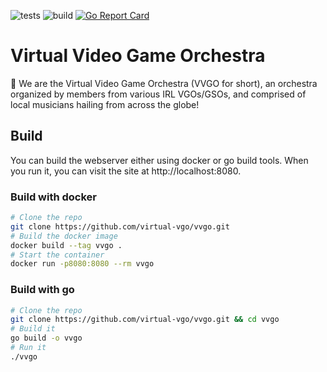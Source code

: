 ![tests](https://github.com/virtual-vgo/vvgo/workflows/tests/badge.svg)
![build](https://github.com/virtual-vgo/vvgo/workflows/build/badge.svg)
[![Go Report Card](https://goreportcard.com/badge/github.com/virtual-vgo/vvgo)](https://goreportcard.com/report/github.com/virtual-vgo/vvgo)

# Virtual Video Game Orchestra

:wave: We are the Virtual Video Game Orchestra (VVGO for short), an orchestra organized by members from various IRL VGOs/GSOs, and comprised of local musicians hailing from across the globe!

## Build

You can build the webserver either using docker or go build tools. 
When you run it, you can visit the site at http://localhost:8080.

### Build with docker

```sh
# Clone the repo
git clone https://github.com/virtual-vgo/vvgo.git
# Build the docker image
docker build --tag vvgo .
# Start the container
docker run -p8080:8080 --rm vvgo
```

### Build with go

```sh
# Clone the repo
git clone https://github.com/virtual-vgo/vvgo.git && cd vvgo
# Build it
go build -o vvgo
# Run it
./vvgo
```
